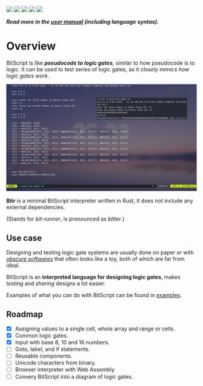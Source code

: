 ![](https://img.shields.io/github/languages/top/siriusmart/bitr?label=rust)
![](https://shields.io/github/license/siriusmart/bitr)
[![](https://img.shields.io/crates/d/bitr?label=crates.io%20downloads)](https://crates.io/crates/bitr)
[![](https://img.shields.io/crates/v/bitr?label=crates.io%20version)](https://crates.io/crates/bitr)
![](https://shields.io/github/stars/siriusmart/bitr?style=social)

***Read more in the <a href="https://siriusmart.github.io/bitscript" target=_blank>user manual</a> (including language syntax).***

# Overview

BitScript is like ***pseudocode to logic gates***, similar to how pseudocode is to logic. It can be used to test series of logic gates, as it *closely mimics how logic gates work*.

![](./docs/src/images/adder-showcase.png)

**Bitr** is a minimal BitScript interpreter written in Rust, it does not include any external dependencies.

(Stands for *bit-runner*, is pronounced as *bitter*.)

## Use case

Designing and testing logic gate systems are usually done on paper or with <a href="https://creately.com/lp/logic-gates-software/" target=_blank>*obscure softwares*</a> that often looks like a toy, both of which are far from ideal.

BitScript is an **interpreted language for designing logic gates**, makes *testing* and *sharing* designs a lot easier.

Examples of what you can do with BitScript can be found in <a href="https://github.com/siriusmart/bitr/tree/master/examples" target=_blank>examples</a>.

## Roadmap

- [x] Assigning values to a single cell, whole array and range or cells.
- [x] Common logic gates.
- [x] Input with base 8, 10 and 16 numbers.
- [ ] Goto, label, and if statements.
- [ ] Reusable components.
- [ ] Unicode characters from binary.
- [ ] Browser interpreter with Web Assembly.
- [ ] Convery BitScript into a diagram of logic gates.
